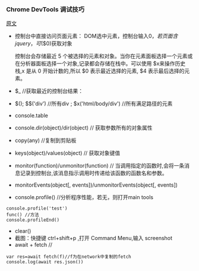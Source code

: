 ### Chrome DevTools 调试技巧
[原文](https://mp.weixin.qq.com/s?__biz=MzI1ODk2Mjk0Nw==&mid=2247484952&idx=1&sn=a6dc94b9d15b05d724f15948884c0914&chksm=ea016574dd76ec62e4e6a70941cb574dc2ad6ac1ee03b6eab77a933353da9348011b4869abac&mpshare=1&scene=1&srcid=&sharer_sharetime=1579166625161&sharer_shareid=97b5de56c040c8b20d5d172683943dcf#rd)

* 控制台中直接访问页面元素： DOM选中元素，控制台输入$0，若页面含jquery，可$($0)获取对象

   控制台会存储最近 5 个被选择的元素和对象。当你在元素面板选择一个元素或在分析器面板选择一个对象,记录都会存储在栈中。可以使用 $x来操作历史栈,x 是从 0 开始计数的,所以 $0 表示最近选择的元素, $4 表示最后选择的元素。
* $_  //获取最近的控制台结果：
* $();  $$('div') //所有div ;  $x('html/body/div') //所有满足路径的元素
* console.table
* console.dir(object)/dir(object) // 获取参数所有的对象属性
* copy(any) //复制到剪贴板
* keys(object)/values(object) // 获取对象键值
* monitor(function)/unmonitor(function)  // 当调用指定的函数时,会将一条消息记录到控制台,该消息指示调用时传递给该函数的函数名和参数。
* monitorEvents(object[, events])/unmonitorEvents(object[, events])
* console.profile() //分析程序性能，若无，则打开main tools
```
console.profile('test')
func() //方法
console.profileEnd()
```
* clear()
* 截图：快捷键 ctrl+shift+p ,打开 Command Menu,输入 screenshot
* await + fetch //
 ```
 var res=await fetch(f)//f为在network中复制的fetch
 console.log(await res.json())
 ```
